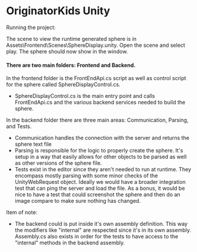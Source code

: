 # OriginatorKids Unity

Running the project: 

The scene to view the runtime generated sphere is in Assets\Frontend\Scenes\SphereDisplay.unity.
Open the scene and select play.
The sphere should now show in the window.


#### There are two main folders: Frontend and Backend.

In the frontend folder is the FrontEndApi.cs script as well as control script for the sphere called SphereDisplayControl.cs.
- SphereDisplayControl.cs is the main entry point and calls FrontEndApi.cs and the various backend services needed to build the sphere.


In the backend folder there are three main areas: Communication, Parsing, and Tests.

- Communication handles the connection with the server and returns the sphere text file
- Parsing is responsible for the logic to properly create the sphere. 
It's setup in a way that easily allows for other objects to be parsed as well as other versions of the sphere file.
- Tests exist in the editor since they aren't needed to run at runtime. They encompass mostly parsing with some minor checks of the UnityWebRequest object.
Ideally we would have a broader integration test that can ping the server and load the file. As a bonus, it would be nice to have a test that could screenshot the sphere and then do an image compare to make sure nothing has changed.

Item of note:
- The backend could is put inside it's own assembly definition. This way the modifiers like "internal" are respected since it's in its own assembly. Assembly.cs also exists in order for the tests to have access to the "internal" methods in the backend assembly.

